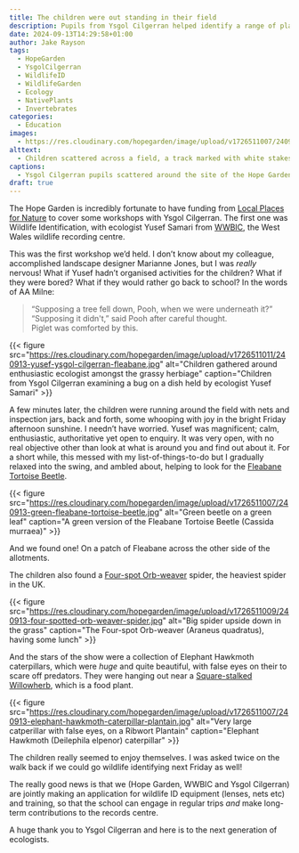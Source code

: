 ```yaml
---
title: The children were out standing in their field
description: Pupils from Ysgol Cilgerran helped identify a range of plants and insects at the Hope Garden, together with Ms Hughes and ecologist Yusef Samari
date: 2024-09-13T14:29:58+01:00
author: Jake Rayson 
tags: 
  - HopeGarden
  - YsgolCilgerran
  - WildlifeID
  - WildlifeGarden
  - Ecology
  - NativePlants
  - Invertebrates
categories: 
  - Education
images:
  - https://res.cloudinary.com/hopegarden/image/upload/v1726511007/240913-ysgol-cilgerran-by-gate.jpg
alttext: 
  - Children scattered across a field, a track marked with white stakes, blue-ish sky above
captions: 
  - Ysgol Cilgerran pupils scattered around the site of the Hope Garden, bug hunting
draft: true
---
```


The Hope Garden is incredibly fortunate to have funding from [Local Places for Nature](https://www.heritagefund.org.uk/funding/local-places-nature) to cover some workshops with Ysgol Cilgerran. The first one was Wildlife Identification, with ecologist Yusef Samari from [WWBIC](https://www.wwbic.org.uk/), the West Wales wildlife recording centre.

This was the first workshop we’d held. I don’t know about my colleague, accomplished landscape designer Marianne Jones, but I was *really* nervous! What if Yusef hadn’t organised activities for the children? What if they were bored? What if they would rather go back to school? In the words of AA Milne:

> “Supposing a tree fell down, Pooh, when we were underneath it?”<br>
> “Supposing it didn't,” said Pooh after careful thought.<br>
> Piglet was comforted by this.

{{< figure src="https://res.cloudinary.com/hopegarden/image/upload/v1726511011/240913-yusef-ysgol-cilgerran-fleabane.jpg" alt="Children gathered around enthusiastic ecologist amongst the grassy herbiage" caption="Children from Ysgol Cilgerran examining a bug on a dish held by ecologist Yusef Samari" >}}

A few minutes later, the children were running around the field with nets and inspection jars, back and forth, some whooping with joy in the bright Friday afternoon sunshine. I needn’t have worried. Yusef was magnificent; calm, enthusiastic, authoritative yet open to enquiry. It was very open, with no real objective other than look at what is around you and find out about it. For a short while, this messed with my list-of-things-to-do but I gradually relaxed into the swing, and ambled about, helping to look for the [Fleabane Tortoise Beetle](https://waarneming.nl/species/22759/). 

{{< figure src="https://res.cloudinary.com/hopegarden/image/upload/v1726511007/240913-green-fleabane-tortoise-beetle.jpg" alt="Green beetle on a green leaf" caption="A green version of the Fleabane Tortoise Beetle (Cassida murraea)" >}}

And we found one! On a patch of Fleabane across the other side of the allotments.

The children also found a [Four-spot Orb-weaver](https://en.wikipedia.org/wiki/Araneus_quadratus) spider, the heaviest spider in the UK.

{{< figure src="https://res.cloudinary.com/hopegarden/image/upload/v1726511009/240913-four-spotted-orb-weaver-spider.jpg" alt="Big spider upside down in the grass" caption="The Four-spot Orb-weaver (Araneus quadratus), having some lunch" >}}

And the stars of the show were a collection of Elephant Hawkmoth caterpillars, which were *huge* and quite beautiful, with false eyes on their to scare off predators. They were hanging out near a [Square-stalked Willowherb](https://en.wikipedia.org/wiki/Epilobium_tetragonum), which is a food plant.

{{< figure src="https://res.cloudinary.com/hopegarden/image/upload/v1726511007/240913-elephant-hawkmoth-caterpillar-plantain.jpg" alt="Very large catperillar with false eyes, on a Ribwort Plantain" caption="Elephant Hawkmoth (Deilephila elpenor) caterpillar" >}}

The children really seemed to enjoy themselves. I was asked twice on the walk back if we could go wildlife identifying next Friday as well!

The really good news is that we (Hope Garden, WWBIC and Ysgol Cilgerran) are jointly making an application for wildlife ID equipment (lenses, nets etc) and training, so that the school can engage in regular trips *and* make long-term contributions to the records centre.

A huge thank you to Ysgol Cilgerran and here is to the next generation of ecologists.

